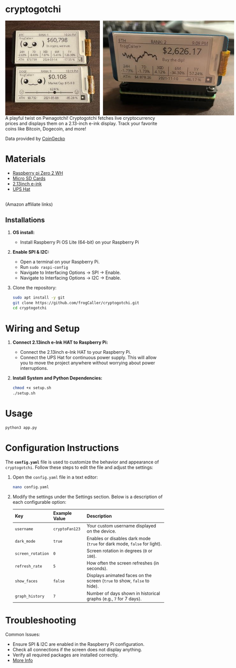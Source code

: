 # cryptogotchi

<div style="display: flex; gap: 10px;"> 
    <img src="images/crypto2.jpg" width="300">
    <img src="images/crypto3.jpg" height="300">
</div>
A playful twist on Pwnagotchi! Cryptogotchi fetches live cryptocurrency prices and displays them on a 2.13-inch e-ink display. Track your favorite coins like Bitcoin, Dogecoin, and more!

Data provided by [CoinGecko](https://www.coingecko.com/en/api)


# Materials
* [Raspberry pi Zero 2 WH](https://amzn.to/3VO7eu2)<br />
* [Micro SD Cards](https://amzn.to/4erXgWD)<br />
* [2.13inch e-ink](https://amzn.to/3WLFCX2)<br />
* [UPS Hat](https://amzn.to/4ceZp6I)<br />

<br />
(Amazon affiliate links)<br />

## **Installations**

1. **OS install:**
   - Install Raspberry Pi OS Lite (64-bit) on your Raspberry Pi <br />

2. **Enable SPI & I2C:**
   - Open a terminal on your Raspberry Pi.
   - Run `sudo raspi-config`
   - Navigate to Interfacing Options -> SPI -> Enable.
   - Navigate to Interfacing Options -> I2C -> Enable.

3. Clone the repository:
   ```bash
   sudo apt install -y git
   git clone https://github.com/frogCaller/cryptogotchi.git
   cd cryptogotchi

# Wiring and Setup
1. **Connect 2.13inch e-Ink HAT to Raspberry Pi:**
   - Connect the 2.13inch e-Ink HAT to your Raspberry Pi. <br />
   - Connect the UPS Hat for continuous power supply. This will allow you to move the project anywhere without worrying about power interruptions.

2. **Install System and Python Dependencies:**
   ```bash
   chmod +x setup.sh
   ./setup.sh

# Usage
   ```bash
   python3 app.py
   ```

# Configuration  Instructions  
The **`config.yaml`** file is used to customize the behavior and appearance of `cryptogotchi`. Follow these steps to edit the file and adjust the settings:
1. Open the `config.yaml` file in a text editor:
   ```bash
   nano config.yaml
2. Modify the settings under the Settings section. Below is a description of each configurable option:
   
    | Key              | Example Value      | Description                                                                 |
    |------------------|--------------------|-----------------------------------------------------------------------------|
    | `username`       | `cryptoFan123`     | Your custom username displayed on the device.                               |
    | `dark_mode`      | `true`             | Enables or disables dark mode (`true` for dark mode, `false` for light).    |
    | `screen_rotation`| `0`                | Screen rotation in degrees (`0` or `180`).                                  |
    | `refresh_rate`   | `5`                | How often the screen refreshes (in seconds).                                |
    | `show_faces`     | `false`            | Displays animated faces on the screen (`true` to show, `false` to hide).    |
    | `graph_history`  | `7`                | Number of days shown in historical graphs (e.g., `7` for 7 days).           |

   
# Troubleshooting
Common Issues:
   - Ensure SPI & I2C are enabled in the Raspberry Pi configuration.
   - Check all connections if the screen does not display anything.
   - Verify all required packages are installed correctly.
   - [More Info](https://www.waveshare.com/wiki/2.13inch_e-Paper_HAT_Manual)
